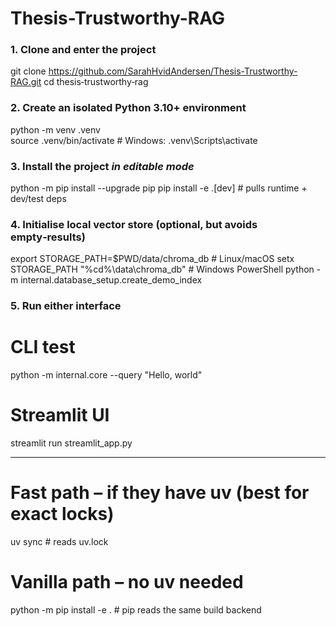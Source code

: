 # Thesis-Trustworthy-RAG

### 1. Clone and enter the project
git clone https://github.com/SarahHvidAndersen/Thesis-Trustworthy-RAG.git
cd thesis‑trustworthy‑rag

### 2. Create an isolated Python 3.10+ environment
python -m venv .venv                 
source .venv/bin/activate            # Windows: .venv\Scripts\activate

### 3. Install the project *in editable mode*
python -m pip install --upgrade pip
pip install -e .[dev]                # pulls runtime + dev/test deps

### 4. Initialise local vector store (optional, but avoids empty‑results)
export STORAGE_PATH=$PWD/data/chroma_db        # Linux/macOS
setx STORAGE_PATH "%cd%\data\chroma_db"        # Windows PowerShell
python -m internal.database_setup.create_demo_index

### 5. Run either interface
# CLI test
python -m internal.core --query "Hello, world"

# Streamlit UI
streamlit run streamlit_app.py


---
# Fast path – if they have uv (best for exact locks)
uv sync                                # reads uv.lock

# Vanilla path – no uv needed
python -m pip install -e .             # pip reads the same build backend
